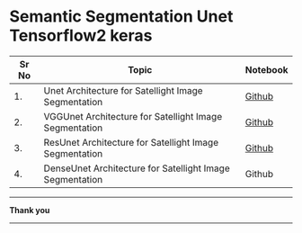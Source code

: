 # Semantic Segmentation Unet Tensorflow2 keras
| Sr No | Topic                                                    | Notebook                                                     |
| ----- | -------------------------------------------------------- | ------------------------------------------------------------ |
| 1.    | Unet Architecture for Satellight Image Segmentation      | [Github](https://nbviewer.jupyter.org/github/ashishpatel26/Semantic-Segmentation-Unet-Tensorflow-keras/blob/main/Notebooks/Unet.ipynb) |
| 2.    | VGGUnet Architecture for Satellight Image Segmentation   | [Github](https://nbviewer.jupyter.org/github/ashishpatel26/Semantic-Segmentation-Unet-Tensorflow-keras/blob/main/Notebooks/VggUnet.ipynb) |
| 3.    | ResUnet Architecture for Satellight Image Segmentation   | [Github](https://nbviewer.jupyter.org/github/ashishpatel26/Semantic-Segmentation-Unet-Tensorflow-keras/blob/main/Notebooks/Resunet.ipynb) |
| 4.    | DenseUnet Architecture for Satellight Image Segmentation | Github                                                       |

---

**Thank you**

---

